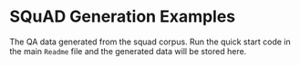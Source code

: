 # SQuAD Generation Examples

The QA data generated from the squad corpus. Run the quick start code in the main `Readme` file and the generated data will be stored here.